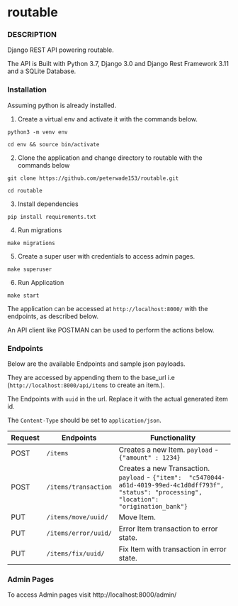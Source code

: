 # routable

### DESCRIPTION
Django REST API powering routable.

The API is Built with Python 3.7, Django 3.0 and Django Rest Framework 3.11 and a SQLite Database.

### Installation
Assuming python is already installed.

1. Create a virtual env and activate it with the commands below.

```
python3 -m venv env

cd env && source bin/activate

```
2. Clone the application and change directory to routable with the commands below

```
git clone https://github.com/peterwade153/routable.git

cd routable

```

3. Install dependencies

```
pip install requirements.txt
```

4. Run migrations

```
make migrations
```

5. Create a super user with credentials to access admin pages. 
```
make superuser
```

6. Run Application
```
make start
```
The application can be accessed at `http://localhost:8000/` with the endpoints, as described below.

An API client like POSTMAN can be used to perform the actions below.


### Endpoints
Below are the available Endpoints and sample json payloads.

They are accessed by appending them to the base_url i.e (`http://localhost:8000/api/items` to create an item.).

The Endpoints with `uuid` in the url. Replace it with the actual generated item id.

The `Content-Type` should be set to `application/json`. 

Request | Endpoints             |       Functionality 
--------|-----------------------|--------------------------------
POST    |  `/items `            |  Creates a new Item. `payload` -	`{"amount" : 1234}`
POST    |  `/items/transaction` |  Creates a new Transaction. `payload` - `{"item":  "c5470044-a61d-4019-99ed-4c1d0dff793f", "status": "processing", "location": "origination_bank"}`  
PUT     |  `/items/move/uuid/`  |  Move Item. 
PUT     |  `/items/error/uuid/` |  Error Item transaction to error state.
PUT     |  `/items/fix/uuid/`   |  Fix Item with transaction in error state.


### Admin Pages
To access Admin pages visit http://localhost:8000/admin/

